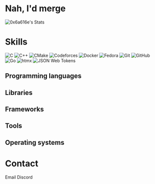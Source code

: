 # Nah, I'd merge

![0x6a616e's Stats](https://github-readme-stats.vercel.app/api?username=0x6a616e&theme=dracula&show_icons=true&hide_border=true&count_private=true)

# Skills

![C](https://img.shields.io/badge/C-A8B9CC?style=for-the-badge&logo=c&logoColor=FFFFFF)
![C++](https://img.shields.io/badge/C++-00599C?style=for-the-badge&logo=cplusplus&logoColor=FFFFFF)
![CMake](https://img.shields.io/badge/CMake-064F8C?style=for-the-badge&logo=cmake&logoColor=FFFFFF)
![Codeforces](https://img.shields.io/badge/Codeforces-PatoPerdido-1F8ACB?style=for-the-badge&logo=codeforces&logoColor=FFFFFF&link=https://codeforces.com/profile/PatoPerdido)
![Docker](https://img.shields.io/badge/Docker-2496ED?style=for-the-badge&logo=docker&logoColor=FFFFFF)
![Fedora](https://img.shields.io/badge/Fedora-51A2DA?style=for-the-badge&logo=fedora&logoColor=FFFFFF)
![Git](https://img.shields.io/badge/Git-F05032?style=for-the-badge&logo=git&logoColor=FFFFFF)
![GitHub](https://img.shields.io/badge/GitHub-181717?style=for-the-badge&logo=github&logoColor=FFFFFF)
![Go](https://img.shields.io/badge/Go-00ADD8?style=for-the-badge&logo=go&logoColor=FFFFFF)
![htmx](https://img.shields.io/badge/htmx-3366CC?style=for-the-badge&logo=htmx&logoColor=FFFFFF)
![JSON Web Tokens](https://img.shields.io/badge/JSON_Web_Tokens-000000?style=for-the-badge&logo=jsonwebtokens&logoColor=FFFFFF)

## Programming languages
## Libraries
## Frameworks
## Tools
## Operating systems

# Contact

Email
Discord
